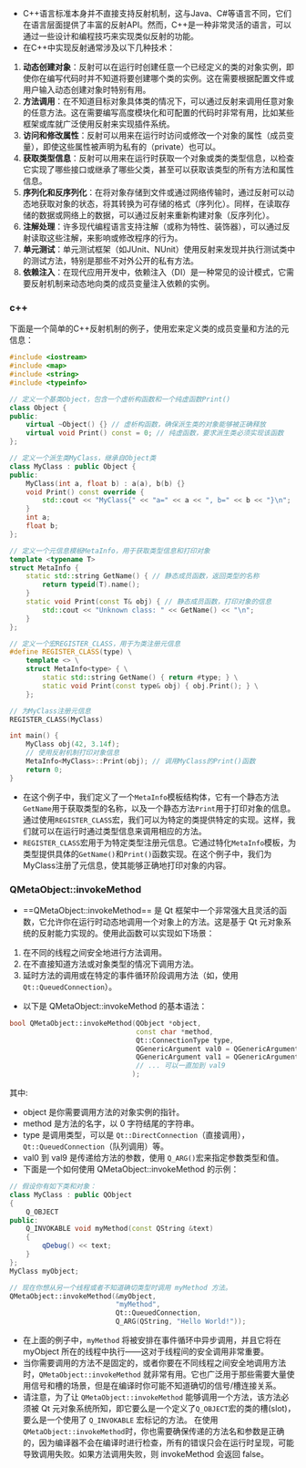 - C++语言标准本身并不直接支持反射机制，这与Java、C#等语言不同，它们在语言层面提供了丰富的反射API。然而，C++是一种非常灵活的语言，可以通过一些设计和编程技巧来实现类似反射的功能。
- 在C++中实现反射通常涉及以下几种技术：

1. **动态创建对象**：反射可以在运行时创建任意一个已经定义的类的对象实例，即使你在编写代码时并不知道将要创建哪个类的实例。这在需要根据配置文件或用户输入动态创建对象时特别有用。
2. **方法调用**：在不知道目标对象具体类的情况下，可以通过反射来调用任意对象的任意方法。这在需要编写高度模块化和可配置的代码时非常有用，比如某些框架或库就广泛使用反射来实现插件系统。
3. **访问和修改属性**：反射可以用来在运行时访问或修改一个对象的属性（成员变量），即使这些属性被声明为私有的（private）也可以。
4. **获取类型信息**：反射可以用来在运行时获取一个对象或类的类型信息，以检查它实现了哪些接口或继承了哪些父类，甚至可以获取该类型的所有方法和属性信息。
5. **序列化和反序列化**：在将对象存储到文件或通过网络传输时，通过反射可以动态地获取对象的状态，将其转换为可存储的格式（序列化）。同样，在读取存储的数据或网络上的数据，可以通过反射来重新构建对象（反序列化）。
6. **注解处理**：许多现代编程语言支持注解（或称为特性、装饰器），可以通过反射读取这些注解，来影响或修改程序的行为。
7. **单元测试**：单元测试框架（如JUnit、NUnit）使用反射来发现并执行测试类中的测试方法，特别是那些不对外公开的私有方法。
8. **依赖注入**：在现代应用开发中，依赖注入（DI）是一种常见的设计模式，它需要反射机制来动态地向类的成员变量注入依赖的实例。

### c++

下面是一个简单的C++反射机制的例子，使用宏来定义类的成员变量和方法的元信息：

```cpp
#include <iostream>
#include <map>
#include <string>
#include <typeinfo>

// 定义一个基类Object，包含一个虚析构函数和一个纯虚函数Print()
class Object {
public:
    virtual ~Object() {} // 虚析构函数，确保派生类的对象能够被正确释放
    virtual void Print() const = 0; // 纯虚函数，要求派生类必须实现该函数
};

// 定义一个派生类MyClass，继承自Object类
class MyClass : public Object {
public:
    MyClass(int a, float b) : a(a), b(b) {} 
    void Print() const override {
        std::cout << "MyClass{" << "a=" << a << ", b=" << b << "}\n"; 
    }
    int a;
    float b; 
};

// 定义一个元信息模板MetaInfo，用于获取类型信息和打印对象
template <typename T>
struct MetaInfo {
    static std::string GetName() { // 静态成员函数，返回类型的名称
        return typeid(T).name();
    }
    static void Print(const T& obj) { // 静态成员函数，打印对象的信息
        std::cout << "Unknown class: " << GetName() << "\n";
    }
};

// 定义一个宏REGISTER_CLASS，用于为类注册元信息
#define REGISTER_CLASS(type) \
    template <> \
    struct MetaInfo<type> { \
        static std::string GetName() { return #type; } \
        static void Print(const type& obj) { obj.Print(); } \
    };

// 为MyClass注册元信息
REGISTER_CLASS(MyClass)

int main() {
    MyClass obj(42, 3.14f); 
    // 使用反射机制打印对象信息
    MetaInfo<MyClass>::Print(obj); // 调用MyClass的Print()函数
    return 0;
}
```

- 在这个例子中，我们定义了一个`MetaInfo`模板结构体，它有一个静态方法`GetName`用于获取类型的名称，以及一个静态方法`Print`用于打印对象的信息。通过使用`REGISTER_CLASS`宏，我们可以为特定的类提供特定的实现。这样，我们就可以在运行时通过类型信息来调用相应的方法。
- `REGISTER_CLASS`宏用于为特定类型注册元信息。它通过特化`MetaInfo`模板，为类型提供具体的`GetName()`和`Print()`函数实现。在这个例子中，我们为MyClass注册了元信息，使其能够正确地打印对象的内容。

### QMetaObject::invokeMethod

- ==QMetaObject::invokeMethod== 是 Qt 框架中一个非常强大且灵活的函数，它允许你在运行时动态地调用一个对象上的方法。这是基于 Qt 元对象系统的反射能力实现的。使用此函数可以实现如下场景：

1. 在不同的线程之间安全地进行方法调用。
2. 在不直接知道方法或对象类型的情况下调用方法。
3. 延时方法的调用或在特定的事件循环阶段调用方法（如，使用 `Qt::QueuedConnection`）。

- 以下是 QMetaObject::invokeMethod 的基本语法：

```cpp
bool QMetaObject::invokeMethod(QObject *object,
                               const char *method,
                               Qt::ConnectionType type,
                               QGenericArgument val0 = QGenericArgument(0),
                               QGenericArgument val1 = QGenericArgument(),
                               // ... 可以一直加到 val9
                              );
```

其中:

- object 是你需要调用方法的对象实例的指针。
- method 是方法的名字，以 0 字符结尾的字符串。
- type 是调用类型，可以是 `Qt::DirectConnection`（直接调用），`Qt::QueuedConnection`（队列调用）等。
- val0 到 val9 是传递给方法的参数，使用 `Q_ARG()`宏来指定参数类型和值。
- 下面是一个如何使用 QMetaObject::invokeMethod 的示例：

```cpp
// 假设你有如下类和对象：
class MyClass : public QObject
{
    Q_OBJECT
public:
    Q_INVOKABLE void myMethod(const QString &text)
    {
        qDebug() << text;
    }
};
MyClass myObject;

// 现在你想从另一个线程或者不知道确切类型时调用 myMethod 方法。
QMetaObject::invokeMethod(&myObject,
                          "myMethod",
                          Qt::QueuedConnection,
                          Q_ARG(QString, "Hello World!"));
```

- 在上面的例子中，`myMethod` 将被安排在事件循环中异步调用，并且它将在 myObject 所在的线程中执行——这对于线程间的安全调用非常重要。
- 当你需要调用的方法不是固定的，或者你要在不同线程之间安全地调用方法时，`QMetaObject::invokeMethod` 就非常有用。它也广泛用于那些需要大量使用信号和槽的场景，但是在编译时你可能不知道确切的信号/槽连接关系。
- 请注意，为了让 `QMetaObject::invokeMethod` 能够调用一个方法，该方法必须被 Qt 元对象系统所知，即它要么是一个定义了` Q_OBJECT `宏的类的槽(slot)，要么是一个使用了 `Q_INVOKABLE` 宏标记的方法。
在使用 `QMetaObject::invokeMethod`时，你也需要确保传递的方法名和参数是正确的，因为编译器不会在编译时进行检查，所有的错误只会在运行时呈现，可能导致调用失败。如果方法调用失败，则 invokeMethod 会返回 false。
